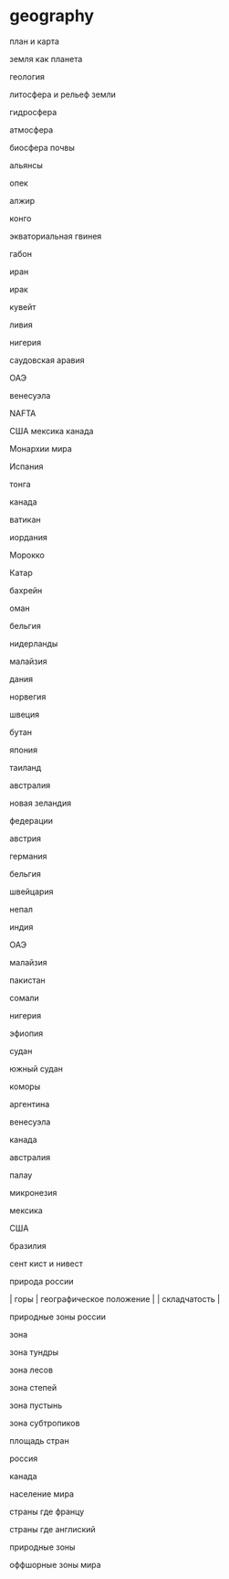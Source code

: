# geography





план и карта


земля как планета






геология




литосфера и рельеф земли




гидросфера


атмосфера




биосфера почвы





альянсы


 опек


 
алжир

конго


экваториальная гвинея

габон

иран

ирак

кувейт

ливия



нигерия

саудовская аравия

ОАЭ

венесуэла





NAFTA

США
мексика
канада







Монархии мира



Испания

тонга


канада


ватикан

иордания


Морокко

Катар

бахрейн

оман







бельгия

нидерланды




малайзия




















дания

норвегия

швеция










бутан








япония






таиланд

австралия

новая зеландия





федерации

австрия

германия


бельгия

швейцария




непал

индия



ОАЭ


малайзия





пакистан





сомали








нигерия








эфиопия





судан




южный судан




коморы




аргентина




венесуэла



канада


австралия


палау


микронезия






мексика




США


бразилия






сент кист и нивест






































природа россии


| горы   | географическое положение |  | складчатость |



природные зоны россии

зона 

зона тундры

зона лесов

зона степей


зона пустынь




зона субтропиков


площадь стран

россия

канада


население мира

страны где францу





страны где англиский




природные зоны








оффшорные зоны мира










